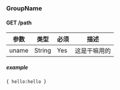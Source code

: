 ### GroupName

#### **GET** /path

|参数|类型|必须|描述
|---|---|---|---
|uname|String|Yes|这是干嘛用的

##### example

    { hello:hello }